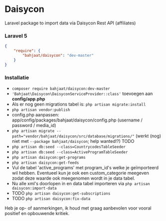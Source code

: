 Daisycon
========
Laravel package to import data via Daisycon Rest API (affiliates)
### Laravel 5
```json
{
    "require": {
        "bahjaat/daisycon": "dev-master"
    }
}
```
### Installatie
* `composer require bahjaat/daisycon:dev-master`
* `'Bahjaat\Daisycon\DaisyconServiceProvider::class'` toevoegen aan **config/app.php**
* Als er nog geen migrations tabel is: `php artisan migrate:install`
* `php artisan vendor:publish`
* config.php aanpassen: app/config/packages/bahjaat/daisycon/config.php (username / password / media_id)
* `php artisan migrate --path="vendor/bahjaat/daisycon/src/database/migrations/"` (werkt (nog) niet met `--package bahjaat/daisycon`; help wanted!?)  TODO
* `php artisan db:seed --class=CountrycodesTableSeeder`
* `php artisan db:seed --class=ActiveProgramTableSeeder`
* `php artisan daisycon:get-programs`
* `php artisan daisycon:get-feeds`
* Vul de tabel 'active_programs' met program_id's welke je geïmporteerd wil hebben. Eventueel kun je ook een custom_categorie meegeven zodat deze waarde ook meegenomen wordt in je data tabel.
* Nu alle xml's doorlopen in en data tabel importeren via `php artisan daisycon:import-data`
* TODO `php artisan daisycon:get-subscriptions`
* TODO `php artisan daisycon:fix-data`

Heb je op- of aanmerkingen, ik houd met graag aanbevolen voor vooral positief en opbouwende kritiek.
